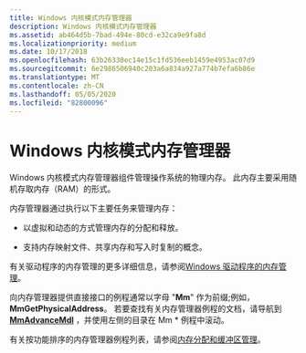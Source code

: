```yaml
---
title: Windows 内核模式内存管理器
description: Windows 内核模式内存管理器
ms.assetid: ab464d5b-7bad-494e-80cd-e32ca9e9fa8d
ms.localizationpriority: medium
ms.date: 10/17/2018
ms.openlocfilehash: 63b26330ec14e15c1fd536eeb1459e4953ac07d9
ms.sourcegitcommit: 6e2986506940c203a6a834a927a774b7efa6b86e
ms.translationtype: MT
ms.contentlocale: zh-CN
ms.lasthandoff: 05/05/2020
ms.locfileid: "82800096"
---
```

# <a name="windows-kernel-mode-memory-manager"></a>Windows 内核模式内存管理器


Windows 内核模式内存管理器组件管理操作系统的物理内存。 此内存主要采用随机存取内存（RAM）的形式。

内存管理器通过执行以下主要任务来管理内存：

-   以虚拟和动态的方式管理内存的分配和释放。

-   支持内存映射文件、共享内存和写入时复制的概念。

有关驱动程序的内存管理的更多详细信息，请参阅[Windows 驱动程序的内存管理](managing-memory-for-drivers.md)。

向内存管理器提供直接接口的例程通常以字母 "**Mm**" 作为前缀;例如， **MmGetPhysicalAddress**。 若要查找有关内存管理器例程的文档，请导航到[**MmAdvanceMdl**](https://docs.microsoft.com/windows-hardware/drivers/ddi/wdm/nf-wdm-mmadvancemdl) ，并使用左侧的目录在 Mm * 例程中滚动。

有关按功能排序的内存管理器例程列表，请参阅[内存分配和缓冲区管理](https://docs.microsoft.com/windows-hardware/drivers/ddi/_kernel/#memory-allocation-and-buffer-management)。

 

 




